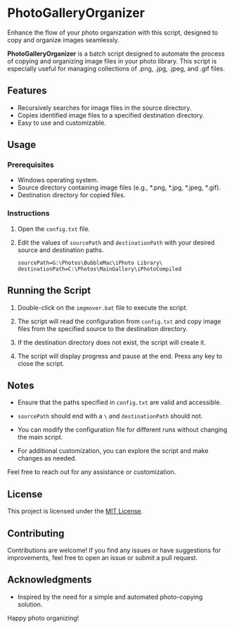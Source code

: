 # PhotoGalleryOrganizer
Enhance the flow of your photo organization with this script, designed to copy and organize images seamlessly.

**PhotoGalleryOrganizer** is a batch script designed to automate the process of copying and organizing image files in your photo library. This script is especially useful for managing collections of .png, .jpg, .jpeg, and .gif files.

## Features

- Recursively searches for image files in the source directory.
- Copies identified image files to a specified destination directory.
- Easy to use and customizable.

## Usage

### Prerequisites

- Windows operating system.
- Source directory containing image files (e.g., *.png, *.jpg, *.jpeg, *.gif).
- Destination directory for copied files.

### Instructions

1. Open the `config.txt` file.

2. Edit the values of `sourcePath` and `destinationPath` with your desired source and destination paths.

    ```plaintext
    sourcePath=G:\Photos\BubbleMac\iPhoto Library\
    destinationPath=C:\Photos\MainGallery\iPhotoCompiled
    ```

## Running the Script

1. Double-click on the `imgmover.bat` file to execute the script.

2. The script will read the configuration from `config.txt` and copy image files from the specified source to the destination directory.

3. If the destination directory does not exist, the script will create it.

4. The script will display progress and pause at the end. Press any key to close the script.

## Notes

- Ensure that the paths specified in `config.txt` are valid and accessible.

- `sourcePath` should end with a `\` and `destinationPath` should not.

- You can modify the configuration file for different runs without changing the main script.

- For additional customization, you can explore the script and make changes as needed.

Feel free to reach out for any assistance or customization.

## License

This project is licensed under the [MIT License](LICENSE).

## Contributing

Contributions are welcome! If you find any issues or have suggestions for improvements, feel free to open an issue or submit a pull request.

## Acknowledgments

- Inspired by the need for a simple and automated photo-copying solution.

Happy photo organizing!
